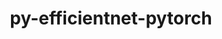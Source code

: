 ---
title: "py-efficientnet-pytorch"
layout: cache
categories: [package, develop]
meta: {"versions": ["0.7.1"], "compilers": ["apple-clang@=14.0.0", "apple-clang@=14.0.3", "gcc@=11.3.0", "gcc@=7.3.1"], "oss": ["amzn2", "ubuntu22.04", "ventura"], "platforms": ["darwin", "linux"], "targets": ["aarch64", "ivybridge", "x86_64_v3", "x86_64_v4"], "stacks": ["ml-darwin-aarch64-mps", "ml-linux-x86_64-cpu", "ml-linux-x86_64-cuda", "root"], "num_specs": 124, "num_specs_by_stack": {"ml-darwin-aarch64-mps": 13, "root": 124, "ml-linux-x86_64-cpu": 24, "ml-linux-x86_64-cuda": 31}}
spec_details: [{"hash": "5pn4l43zdwkxcissp2wqa4tdygvumseh", "compiler": "apple-clang@=14.0.0", "versions": ["0.7.1"], "os": "ventura", "platform": "darwin", "target": "aarch64", "variants": ["build_system=python_pip"], "stacks": ["ml-darwin-aarch64-mps", "root"], "size": "-", "tarball": "https://binaries.spack.io/develop/build_cache/darwin-ventura-aarch64/apple-clang-14.0.0/py-efficientnet-pytorch-0.7.1/darwin-ventura-aarch64-apple-clang-14.0.0-py-efficientnet-pytorch-0.7.1-5pn4l43zdwkxcissp2wqa4tdygvumseh.spack"}, {"hash": "wmbl4lbpmna4xessv6mh4kxnzvcbiood", "compiler": "apple-clang@=14.0.0", "versions": ["0.7.1"], "os": "ventura", "platform": "darwin", "target": "aarch64", "variants": ["build_system=python_pip"], "stacks": ["ml-darwin-aarch64-mps", "root"], "size": "-", "tarball": "https://binaries.spack.io/develop/build_cache/darwin-ventura-aarch64/apple-clang-14.0.0/py-efficientnet-pytorch-0.7.1/darwin-ventura-aarch64-apple-clang-14.0.0-py-efficientnet-pytorch-0.7.1-wmbl4lbpmna4xessv6mh4kxnzvcbiood.spack"}, {"hash": "ku4rkpmkw6ebwypq3zeald6qbaq4y7yi", "compiler": "apple-clang@=14.0.0", "versions": ["0.7.1"], "os": "ventura", "platform": "darwin", "target": "aarch64", "variants": ["build_system=python_pip"], "stacks": ["ml-darwin-aarch64-mps", "root"], "size": "-", "tarball": "https://binaries.spack.io/develop/build_cache/darwin-ventura-aarch64/apple-clang-14.0.0/py-efficientnet-pytorch-0.7.1/darwin-ventura-aarch64-apple-clang-14.0.0-py-efficientnet-pytorch-0.7.1-ku4rkpmkw6ebwypq3zeald6qbaq4y7yi.spack"}, {"hash": "i5j3ixaoswvtpdsbhdgeboqumxdziji5", "compiler": "apple-clang@=14.0.3", "versions": ["0.7.1"], "os": "ventura", "platform": "darwin", "target": "aarch64", "variants": ["build_system=python_pip"], "stacks": ["ml-darwin-aarch64-mps", "root"], "size": "-", "tarball": "https://binaries.spack.io/develop/build_cache/darwin-ventura-aarch64/apple-clang-14.0.3/py-efficientnet-pytorch-0.7.1/darwin-ventura-aarch64-apple-clang-14.0.3-py-efficientnet-pytorch-0.7.1-i5j3ixaoswvtpdsbhdgeboqumxdziji5.spack"}, {"hash": "qynuna22cy47f44ezog7fxjxkdymebkq", "compiler": "apple-clang@=14.0.3", "versions": ["0.7.1"], "os": "ventura", "platform": "darwin", "target": "aarch64", "variants": ["build_system=python_pip"], "stacks": ["ml-darwin-aarch64-mps", "root"], "size": "-", "tarball": "https://binaries.spack.io/develop/build_cache/darwin-ventura-aarch64/apple-clang-14.0.3/py-efficientnet-pytorch-0.7.1/darwin-ventura-aarch64-apple-clang-14.0.3-py-efficientnet-pytorch-0.7.1-qynuna22cy47f44ezog7fxjxkdymebkq.spack"}, {"hash": "dmswftybskumhi2zotagtyn3vpdlpf2y", "compiler": "apple-clang@=14.0.3", "versions": ["0.7.1"], "os": "ventura", "platform": "darwin", "target": "aarch64", "variants": ["build_system=python_pip"], "stacks": ["ml-darwin-aarch64-mps", "root"], "size": "-", "tarball": "https://binaries.spack.io/develop/build_cache/darwin-ventura-aarch64/apple-clang-14.0.3/py-efficientnet-pytorch-0.7.1/darwin-ventura-aarch64-apple-clang-14.0.3-py-efficientnet-pytorch-0.7.1-dmswftybskumhi2zotagtyn3vpdlpf2y.spack"}, {"hash": "bjl5fbfin5g6pfezrfndfpqhqj4rz2vz", "compiler": "apple-clang@=14.0.3", "versions": ["0.7.1"], "os": "ventura", "platform": "darwin", "target": "aarch64", "variants": ["build_system=python_pip"], "stacks": ["ml-darwin-aarch64-mps", "root"], "size": "-", "tarball": "https://binaries.spack.io/develop/build_cache/darwin-ventura-aarch64/apple-clang-14.0.3/py-efficientnet-pytorch-0.7.1/darwin-ventura-aarch64-apple-clang-14.0.3-py-efficientnet-pytorch-0.7.1-bjl5fbfin5g6pfezrfndfpqhqj4rz2vz.spack"}, {"hash": "vqmtexxfnyaexn2nuvc7uu5wikjya6es", "compiler": "apple-clang@=14.0.3", "versions": ["0.7.1"], "os": "ventura", "platform": "darwin", "target": "aarch64", "variants": ["build_system=python_pip"], "stacks": ["ml-darwin-aarch64-mps", "root"], "size": "-", "tarball": "https://binaries.spack.io/develop/build_cache/darwin-ventura-aarch64/apple-clang-14.0.3/py-efficientnet-pytorch-0.7.1/darwin-ventura-aarch64-apple-clang-14.0.3-py-efficientnet-pytorch-0.7.1-vqmtexxfnyaexn2nuvc7uu5wikjya6es.spack"}, {"hash": "jgw2ajlxlv6dttpbctfqacpi3ybvmj6l", "compiler": "apple-clang@=14.0.3", "versions": ["0.7.1"], "os": "ventura", "platform": "darwin", "target": "aarch64", "variants": ["build_system=python_pip"], "stacks": ["ml-darwin-aarch64-mps", "root"], "size": "-", "tarball": "https://binaries.spack.io/develop/build_cache/darwin-ventura-aarch64/apple-clang-14.0.3/py-efficientnet-pytorch-0.7.1/darwin-ventura-aarch64-apple-clang-14.0.3-py-efficientnet-pytorch-0.7.1-jgw2ajlxlv6dttpbctfqacpi3ybvmj6l.spack"}, {"hash": "q4m6rqbt5sqqhogy4b6ewkc2twy4jtlw", "compiler": "apple-clang@=14.0.3", "versions": ["0.7.1"], "os": "ventura", "platform": "darwin", "target": "aarch64", "variants": ["build_system=python_pip"], "stacks": ["ml-darwin-aarch64-mps", "root"], "size": "-", "tarball": "https://binaries.spack.io/develop/build_cache/darwin-ventura-aarch64/apple-clang-14.0.3/py-efficientnet-pytorch-0.7.1/darwin-ventura-aarch64-apple-clang-14.0.3-py-efficientnet-pytorch-0.7.1-q4m6rqbt5sqqhogy4b6ewkc2twy4jtlw.spack"}, {"hash": "kat6da7q6fn6awkoyhhrt5vo663sbdsj", "compiler": "apple-clang@=14.0.3", "versions": ["0.7.1"], "os": "ventura", "platform": "darwin", "target": "aarch64", "variants": ["build_system=python_pip"], "stacks": ["ml-darwin-aarch64-mps", "root"], "size": "-", "tarball": "https://binaries.spack.io/develop/build_cache/darwin-ventura-aarch64/apple-clang-14.0.3/py-efficientnet-pytorch-0.7.1/darwin-ventura-aarch64-apple-clang-14.0.3-py-efficientnet-pytorch-0.7.1-kat6da7q6fn6awkoyhhrt5vo663sbdsj.spack"}, {"hash": "t52iayl4qpqlhb3swgcfo2d4gthx64ow", "compiler": "apple-clang@=14.0.3", "versions": ["0.7.1"], "os": "ventura", "platform": "darwin", "target": "aarch64", "variants": ["build_system=python_pip"], "stacks": ["ml-darwin-aarch64-mps", "root"], "size": "-", "tarball": "https://binaries.spack.io/develop/build_cache/darwin-ventura-aarch64/apple-clang-14.0.3/py-efficientnet-pytorch-0.7.1/darwin-ventura-aarch64-apple-clang-14.0.3-py-efficientnet-pytorch-0.7.1-t52iayl4qpqlhb3swgcfo2d4gthx64ow.spack"}, {"hash": "nbt4piuli7vhdhq7664kcfqfold2otnn", "compiler": "apple-clang@=14.0.3", "versions": ["0.7.1"], "os": "ventura", "platform": "darwin", "target": "aarch64", "variants": ["build_system=python_pip"], "stacks": ["ml-darwin-aarch64-mps", "root"], "size": "-", "tarball": "https://binaries.spack.io/develop/build_cache/darwin-ventura-aarch64/apple-clang-14.0.3/py-efficientnet-pytorch-0.7.1/darwin-ventura-aarch64-apple-clang-14.0.3-py-efficientnet-pytorch-0.7.1-nbt4piuli7vhdhq7664kcfqfold2otnn.spack"}, {"hash": "75msu4uylc33l7kzpuljs4udepiyhvu5", "compiler": "gcc@=7.3.1", "versions": ["0.7.1"], "os": "amzn2", "platform": "linux", "target": "ivybridge", "variants": ["build_system=python_pip"], "stacks": ["root"], "size": "-", "tarball": "https://binaries.spack.io/develop/build_cache/linux-amzn2-ivybridge/gcc-7.3.1/py-efficientnet-pytorch-0.7.1/linux-amzn2-ivybridge-gcc-7.3.1-py-efficientnet-pytorch-0.7.1-75msu4uylc33l7kzpuljs4udepiyhvu5.spack"}, {"hash": "3wyduweaxebar6eng5uo7czkdkj3bzsh", "compiler": "gcc@=7.3.1", "versions": ["0.7.1"], "os": "amzn2", "platform": "linux", "target": "ivybridge", "variants": ["build_system=python_pip"], "stacks": ["root"], "size": "-", "tarball": "https://binaries.spack.io/develop/build_cache/linux-amzn2-ivybridge/gcc-7.3.1/py-efficientnet-pytorch-0.7.1/linux-amzn2-ivybridge-gcc-7.3.1-py-efficientnet-pytorch-0.7.1-3wyduweaxebar6eng5uo7czkdkj3bzsh.spack"}, {"hash": "d5x6bwiayvgwqwkovjoyyajf32jfveej", "compiler": "gcc@=7.3.1", "versions": ["0.7.1"], "os": "amzn2", "platform": "linux", "target": "ivybridge", "variants": ["build_system=python_pip"], "stacks": ["root"], "size": "-", "tarball": "https://binaries.spack.io/develop/build_cache/linux-amzn2-ivybridge/gcc-7.3.1/py-efficientnet-pytorch-0.7.1/linux-amzn2-ivybridge-gcc-7.3.1-py-efficientnet-pytorch-0.7.1-d5x6bwiayvgwqwkovjoyyajf32jfveej.spack"}, {"hash": "lw6bcidyfi27q2jpia2qtw5gcrmfmc27", "compiler": "gcc@=7.3.1", "versions": ["0.7.1"], "os": "amzn2", "platform": "linux", "target": "ivybridge", "variants": ["build_system=python_pip"], "stacks": ["root"], "size": "-", "tarball": "https://binaries.spack.io/develop/build_cache/linux-amzn2-ivybridge/gcc-7.3.1/py-efficientnet-pytorch-0.7.1/linux-amzn2-ivybridge-gcc-7.3.1-py-efficientnet-pytorch-0.7.1-lw6bcidyfi27q2jpia2qtw5gcrmfmc27.spack"}, {"hash": "owr5nzal4yks5a6znz4sxixjft627ti5", "compiler": "gcc@=7.3.1", "versions": ["0.7.1"], "os": "amzn2", "platform": "linux", "target": "ivybridge", "variants": ["build_system=python_pip"], "stacks": ["root"], "size": "-", "tarball": "https://binaries.spack.io/develop/build_cache/linux-amzn2-ivybridge/gcc-7.3.1/py-efficientnet-pytorch-0.7.1/linux-amzn2-ivybridge-gcc-7.3.1-py-efficientnet-pytorch-0.7.1-owr5nzal4yks5a6znz4sxixjft627ti5.spack"}, {"hash": "36jx57hqqoag52hi6yrvqvwg23i7l5cu", "compiler": "gcc@=7.3.1", "versions": ["0.7.1"], "os": "amzn2", "platform": "linux", "target": "ivybridge", "variants": ["build_system=python_pip"], "stacks": ["root"], "size": "-", "tarball": "https://binaries.spack.io/develop/build_cache/linux-amzn2-ivybridge/gcc-7.3.1/py-efficientnet-pytorch-0.7.1/linux-amzn2-ivybridge-gcc-7.3.1-py-efficientnet-pytorch-0.7.1-36jx57hqqoag52hi6yrvqvwg23i7l5cu.spack"}, {"hash": "o7mi6ke6q3ugzr67id3e5hmwvmatkfh2", "compiler": "gcc@=7.3.1", "versions": ["0.7.1"], "os": "amzn2", "platform": "linux", "target": "ivybridge", "variants": ["build_system=python_pip"], "stacks": ["root"], "size": "-", "tarball": "https://binaries.spack.io/develop/build_cache/linux-amzn2-ivybridge/gcc-7.3.1/py-efficientnet-pytorch-0.7.1/linux-amzn2-ivybridge-gcc-7.3.1-py-efficientnet-pytorch-0.7.1-o7mi6ke6q3ugzr67id3e5hmwvmatkfh2.spack"}, {"hash": "apmrzhwrdgbjgayr7uzlou4y3ijykmc5", "compiler": "gcc@=7.3.1", "versions": ["0.7.1"], "os": "amzn2", "platform": "linux", "target": "ivybridge", "variants": ["build_system=python_pip"], "stacks": ["root"], "size": "-", "tarball": "https://binaries.spack.io/develop/build_cache/linux-amzn2-ivybridge/gcc-7.3.1/py-efficientnet-pytorch-0.7.1/linux-amzn2-ivybridge-gcc-7.3.1-py-efficientnet-pytorch-0.7.1-apmrzhwrdgbjgayr7uzlou4y3ijykmc5.spack"}, {"hash": "7kk3b7vzkdasnbsofhmm4h3d64tp5ozt", "compiler": "gcc@=7.3.1", "versions": ["0.7.1"], "os": "amzn2", "platform": "linux", "target": "ivybridge", "variants": ["build_system=python_pip"], "stacks": ["root"], "size": "-", "tarball": "https://binaries.spack.io/develop/build_cache/linux-amzn2-ivybridge/gcc-7.3.1/py-efficientnet-pytorch-0.7.1/linux-amzn2-ivybridge-gcc-7.3.1-py-efficientnet-pytorch-0.7.1-7kk3b7vzkdasnbsofhmm4h3d64tp5ozt.spack"}, {"hash": "sifd4rhufttldurlidzkthir5ypaonw3", "compiler": "gcc@=7.3.1", "versions": ["0.7.1"], "os": "amzn2", "platform": "linux", "target": "ivybridge", "variants": ["build_system=python_pip"], "stacks": ["root"], "size": "-", "tarball": "https://binaries.spack.io/develop/build_cache/linux-amzn2-ivybridge/gcc-7.3.1/py-efficientnet-pytorch-0.7.1/linux-amzn2-ivybridge-gcc-7.3.1-py-efficientnet-pytorch-0.7.1-sifd4rhufttldurlidzkthir5ypaonw3.spack"}, {"hash": "vggmuvavzqbsiqjevj3nhfsla66sid52", "compiler": "gcc@=7.3.1", "versions": ["0.7.1"], "os": "amzn2", "platform": "linux", "target": "ivybridge", "variants": ["build_system=python_pip"], "stacks": ["root"], "size": "-", "tarball": "https://binaries.spack.io/develop/build_cache/linux-amzn2-ivybridge/gcc-7.3.1/py-efficientnet-pytorch-0.7.1/linux-amzn2-ivybridge-gcc-7.3.1-py-efficientnet-pytorch-0.7.1-vggmuvavzqbsiqjevj3nhfsla66sid52.spack"}, {"hash": "zqo42oyxegjxalkvtg2ttufhizrwwllx", "compiler": "gcc@=7.3.1", "versions": ["0.7.1"], "os": "amzn2", "platform": "linux", "target": "ivybridge", "variants": ["build_system=python_pip"], "stacks": ["root"], "size": "-", "tarball": "https://binaries.spack.io/develop/build_cache/linux-amzn2-ivybridge/gcc-7.3.1/py-efficientnet-pytorch-0.7.1/linux-amzn2-ivybridge-gcc-7.3.1-py-efficientnet-pytorch-0.7.1-zqo42oyxegjxalkvtg2ttufhizrwwllx.spack"}, {"hash": "fvbo5bg3ofwn2lrqfbeurypjsgzzji6h", "compiler": "gcc@=7.3.1", "versions": ["0.7.1"], "os": "amzn2", "platform": "linux", "target": "ivybridge", "variants": ["build_system=python_pip"], "stacks": ["root"], "size": "-", "tarball": "https://binaries.spack.io/develop/build_cache/linux-amzn2-ivybridge/gcc-7.3.1/py-efficientnet-pytorch-0.7.1/linux-amzn2-ivybridge-gcc-7.3.1-py-efficientnet-pytorch-0.7.1-fvbo5bg3ofwn2lrqfbeurypjsgzzji6h.spack"}, {"hash": "3fgeuwwgsrpin7zwgvtxjfobmidwaerd", "compiler": "gcc@=7.3.1", "versions": ["0.7.1"], "os": "amzn2", "platform": "linux", "target": "ivybridge", "variants": ["build_system=python_pip"], "stacks": ["root"], "size": "-", "tarball": "https://binaries.spack.io/develop/build_cache/linux-amzn2-ivybridge/gcc-7.3.1/py-efficientnet-pytorch-0.7.1/linux-amzn2-ivybridge-gcc-7.3.1-py-efficientnet-pytorch-0.7.1-3fgeuwwgsrpin7zwgvtxjfobmidwaerd.spack"}, {"hash": "4hf5ljsmav6gzeshm6gkofofftovurmk", "compiler": "gcc@=7.3.1", "versions": ["0.7.1"], "os": "amzn2", "platform": "linux", "target": "x86_64_v3", "variants": ["build_system=python_pip"], "stacks": ["root"], "size": "-", "tarball": "https://binaries.spack.io/develop/build_cache/linux-amzn2-x86_64_v3/gcc-7.3.1/py-efficientnet-pytorch-0.7.1/linux-amzn2-x86_64_v3-gcc-7.3.1-py-efficientnet-pytorch-0.7.1-4hf5ljsmav6gzeshm6gkofofftovurmk.spack"}, {"hash": "36x2qjijcwrurv5tklr6euidbiay56zk", "compiler": "gcc@=7.3.1", "versions": ["0.7.1"], "os": "amzn2", "platform": "linux", "target": "x86_64_v3", "variants": ["build_system=python_pip"], "stacks": ["root"], "size": "-", "tarball": "https://binaries.spack.io/develop/build_cache/linux-amzn2-x86_64_v3/gcc-7.3.1/py-efficientnet-pytorch-0.7.1/linux-amzn2-x86_64_v3-gcc-7.3.1-py-efficientnet-pytorch-0.7.1-36x2qjijcwrurv5tklr6euidbiay56zk.spack"}, {"hash": "4so63l4ha5orvd5wq3krvyms456jx6f6", "compiler": "gcc@=7.3.1", "versions": ["0.7.1"], "os": "amzn2", "platform": "linux", "target": "x86_64_v3", "variants": ["build_system=python_pip"], "stacks": ["root"], "size": "-", "tarball": "https://binaries.spack.io/develop/build_cache/linux-amzn2-x86_64_v3/gcc-7.3.1/py-efficientnet-pytorch-0.7.1/linux-amzn2-x86_64_v3-gcc-7.3.1-py-efficientnet-pytorch-0.7.1-4so63l4ha5orvd5wq3krvyms456jx6f6.spack"}, {"hash": "5hhqg5ksngv5znysy5orllmytmx3xauu", "compiler": "gcc@=7.3.1", "versions": ["0.7.1"], "os": "amzn2", "platform": "linux", "target": "x86_64_v3", "variants": ["build_system=python_pip"], "stacks": ["root"], "size": "-", "tarball": "https://binaries.spack.io/develop/build_cache/linux-amzn2-x86_64_v3/gcc-7.3.1/py-efficientnet-pytorch-0.7.1/linux-amzn2-x86_64_v3-gcc-7.3.1-py-efficientnet-pytorch-0.7.1-5hhqg5ksngv5znysy5orllmytmx3xauu.spack"}, {"hash": "a5ueiswsm5hmabgas36cwo7k54ydhx6n", "compiler": "gcc@=7.3.1", "versions": ["0.7.1"], "os": "amzn2", "platform": "linux", "target": "x86_64_v3", "variants": ["build_system=python_pip"], "stacks": ["root"], "size": "-", "tarball": "https://binaries.spack.io/develop/build_cache/linux-amzn2-x86_64_v3/gcc-7.3.1/py-efficientnet-pytorch-0.7.1/linux-amzn2-x86_64_v3-gcc-7.3.1-py-efficientnet-pytorch-0.7.1-a5ueiswsm5hmabgas36cwo7k54ydhx6n.spack"}, {"hash": "6o6fo5a6gh7lhcp5dujsrw6o2ewtajtz", "compiler": "gcc@=7.3.1", "versions": ["0.7.1"], "os": "amzn2", "platform": "linux", "target": "x86_64_v3", "variants": ["build_system=python_pip"], "stacks": ["root"], "size": "-", "tarball": "https://binaries.spack.io/develop/build_cache/linux-amzn2-x86_64_v3/gcc-7.3.1/py-efficientnet-pytorch-0.7.1/linux-amzn2-x86_64_v3-gcc-7.3.1-py-efficientnet-pytorch-0.7.1-6o6fo5a6gh7lhcp5dujsrw6o2ewtajtz.spack"}, {"hash": "2bmax2jpkolxozumxlf3prt2tujuug5t", "compiler": "gcc@=7.3.1", "versions": ["0.7.1"], "os": "amzn2", "platform": "linux", "target": "x86_64_v3", "variants": ["build_system=python_pip"], "stacks": ["root"], "size": "-", "tarball": "https://binaries.spack.io/develop/build_cache/linux-amzn2-x86_64_v3/gcc-7.3.1/py-efficientnet-pytorch-0.7.1/linux-amzn2-x86_64_v3-gcc-7.3.1-py-efficientnet-pytorch-0.7.1-2bmax2jpkolxozumxlf3prt2tujuug5t.spack"}, {"hash": "ljrbjct4nv5gf5pvqnrc5baa62xvxz7i", "compiler": "gcc@=7.3.1", "versions": ["0.7.1"], "os": "amzn2", "platform": "linux", "target": "x86_64_v3", "variants": [], "stacks": ["root"], "size": "-", "tarball": "https://binaries.spack.io/develop/build_cache/linux-amzn2-x86_64_v3/gcc-7.3.1/py-efficientnet-pytorch-0.7.1/linux-amzn2-x86_64_v3-gcc-7.3.1-py-efficientnet-pytorch-0.7.1-ljrbjct4nv5gf5pvqnrc5baa62xvxz7i.spack"}, {"hash": "5yvghgtkdjapxb7mdbgyfihhdo2d2fjk", "compiler": "gcc@=7.3.1", "versions": ["0.7.1"], "os": "amzn2", "platform": "linux", "target": "x86_64_v3", "variants": [], "stacks": ["root"], "size": "-", "tarball": "https://binaries.spack.io/develop/build_cache/linux-amzn2-x86_64_v3/gcc-7.3.1/py-efficientnet-pytorch-0.7.1/linux-amzn2-x86_64_v3-gcc-7.3.1-py-efficientnet-pytorch-0.7.1-5yvghgtkdjapxb7mdbgyfihhdo2d2fjk.spack"}, {"hash": "5ikgvc5mfshqyqmej7fh33eaxbx2wycs", "compiler": "gcc@=7.3.1", "versions": ["0.7.1"], "os": "amzn2", "platform": "linux", "target": "x86_64_v3", "variants": ["build_system=python_pip"], "stacks": ["root"], "size": "-", "tarball": "https://binaries.spack.io/develop/build_cache/linux-amzn2-x86_64_v3/gcc-7.3.1/py-efficientnet-pytorch-0.7.1/linux-amzn2-x86_64_v3-gcc-7.3.1-py-efficientnet-pytorch-0.7.1-5ikgvc5mfshqyqmej7fh33eaxbx2wycs.spack"}, {"hash": "epwzyhqvdakl2tqpzolqhspexmcek7b2", "compiler": "gcc@=7.3.1", "versions": ["0.7.1"], "os": "amzn2", "platform": "linux", "target": "x86_64_v3", "variants": ["build_system=python_pip"], "stacks": ["root"], "size": "-", "tarball": "https://binaries.spack.io/develop/build_cache/linux-amzn2-x86_64_v3/gcc-7.3.1/py-efficientnet-pytorch-0.7.1/linux-amzn2-x86_64_v3-gcc-7.3.1-py-efficientnet-pytorch-0.7.1-epwzyhqvdakl2tqpzolqhspexmcek7b2.spack"}, {"hash": "42v7rgtpwfpwf72dbgyoy53hbx4mythu", "compiler": "gcc@=7.3.1", "versions": ["0.7.1"], "os": "amzn2", "platform": "linux", "target": "x86_64_v3", "variants": ["build_system=python_pip"], "stacks": ["root"], "size": "-", "tarball": "https://binaries.spack.io/develop/build_cache/linux-amzn2-x86_64_v3/gcc-7.3.1/py-efficientnet-pytorch-0.7.1/linux-amzn2-x86_64_v3-gcc-7.3.1-py-efficientnet-pytorch-0.7.1-42v7rgtpwfpwf72dbgyoy53hbx4mythu.spack"}, {"hash": "l5ixtyqyuck3e3onawjosscvwapo3vaf", "compiler": "gcc@=7.3.1", "versions": ["0.7.1"], "os": "amzn2", "platform": "linux", "target": "x86_64_v3", "variants": ["build_system=python_pip"], "stacks": ["root"], "size": "-", "tarball": "https://binaries.spack.io/develop/build_cache/linux-amzn2-x86_64_v3/gcc-7.3.1/py-efficientnet-pytorch-0.7.1/linux-amzn2-x86_64_v3-gcc-7.3.1-py-efficientnet-pytorch-0.7.1-l5ixtyqyuck3e3onawjosscvwapo3vaf.spack"}, {"hash": "bba4ta7zk73vb6gonexcbnly6janu3pw", "compiler": "gcc@=7.3.1", "versions": ["0.7.1"], "os": "amzn2", "platform": "linux", "target": "x86_64_v3", "variants": ["build_system=python_pip"], "stacks": ["root"], "size": "-", "tarball": "https://binaries.spack.io/develop/build_cache/linux-amzn2-x86_64_v3/gcc-7.3.1/py-efficientnet-pytorch-0.7.1/linux-amzn2-x86_64_v3-gcc-7.3.1-py-efficientnet-pytorch-0.7.1-bba4ta7zk73vb6gonexcbnly6janu3pw.spack"}, {"hash": "m7ni663lcyeysrxcbq7ajgtclwc3ongi", "compiler": "gcc@=7.3.1", "versions": ["0.7.1"], "os": "amzn2", "platform": "linux", "target": "x86_64_v3", "variants": [], "stacks": ["root"], "size": "-", "tarball": "https://binaries.spack.io/develop/build_cache/linux-amzn2-x86_64_v3/gcc-7.3.1/py-efficientnet-pytorch-0.7.1/linux-amzn2-x86_64_v3-gcc-7.3.1-py-efficientnet-pytorch-0.7.1-m7ni663lcyeysrxcbq7ajgtclwc3ongi.spack"}, {"hash": "aivo4laircpvlpvdcza3cmoo5coudpzr", "compiler": "gcc@=7.3.1", "versions": ["0.7.1"], "os": "amzn2", "platform": "linux", "target": "x86_64_v3", "variants": ["build_system=python_pip"], "stacks": ["root"], "size": "-", "tarball": "https://binaries.spack.io/develop/build_cache/linux-amzn2-x86_64_v3/gcc-7.3.1/py-efficientnet-pytorch-0.7.1/linux-amzn2-x86_64_v3-gcc-7.3.1-py-efficientnet-pytorch-0.7.1-aivo4laircpvlpvdcza3cmoo5coudpzr.spack"}, {"hash": "nvowsbudag55ajllpdpu76cutft6zvg5", "compiler": "gcc@=7.3.1", "versions": ["0.7.1"], "os": "amzn2", "platform": "linux", "target": "x86_64_v3", "variants": [], "stacks": ["root"], "size": "-", "tarball": "https://binaries.spack.io/develop/build_cache/linux-amzn2-x86_64_v3/gcc-7.3.1/py-efficientnet-pytorch-0.7.1/linux-amzn2-x86_64_v3-gcc-7.3.1-py-efficientnet-pytorch-0.7.1-nvowsbudag55ajllpdpu76cutft6zvg5.spack"}, {"hash": "hx6otzq4q3uggc5ihcatorphv3tisey6", "compiler": "gcc@=7.3.1", "versions": ["0.7.1"], "os": "amzn2", "platform": "linux", "target": "x86_64_v3", "variants": ["build_system=python_pip"], "stacks": ["root"], "size": "-", "tarball": "https://binaries.spack.io/develop/build_cache/linux-amzn2-x86_64_v3/gcc-7.3.1/py-efficientnet-pytorch-0.7.1/linux-amzn2-x86_64_v3-gcc-7.3.1-py-efficientnet-pytorch-0.7.1-hx6otzq4q3uggc5ihcatorphv3tisey6.spack"}, {"hash": "pyimxttun4kxdoailxtdfkqnabykgwvy", "compiler": "gcc@=7.3.1", "versions": ["0.7.1"], "os": "amzn2", "platform": "linux", "target": "x86_64_v3", "variants": ["build_system=python_pip"], "stacks": ["root"], "size": "-", "tarball": "https://binaries.spack.io/develop/build_cache/linux-amzn2-x86_64_v3/gcc-7.3.1/py-efficientnet-pytorch-0.7.1/linux-amzn2-x86_64_v3-gcc-7.3.1-py-efficientnet-pytorch-0.7.1-pyimxttun4kxdoailxtdfkqnabykgwvy.spack"}, {"hash": "f6pes3oouwjxmbx7lqi73x6zdu5lpenp", "compiler": "gcc@=7.3.1", "versions": ["0.7.1"], "os": "amzn2", "platform": "linux", "target": "x86_64_v3", "variants": ["build_system=python_pip"], "stacks": ["root"], "size": "-", "tarball": "https://binaries.spack.io/develop/build_cache/linux-amzn2-x86_64_v3/gcc-7.3.1/py-efficientnet-pytorch-0.7.1/linux-amzn2-x86_64_v3-gcc-7.3.1-py-efficientnet-pytorch-0.7.1-f6pes3oouwjxmbx7lqi73x6zdu5lpenp.spack"}, {"hash": "pvx22gxqlryyo5qzxjlgwxsvl6ghuc5a", "compiler": "gcc@=7.3.1", "versions": ["0.7.1"], "os": "amzn2", "platform": "linux", "target": "x86_64_v3", "variants": ["build_system=python_pip"], "stacks": ["root"], "size": "-", "tarball": "https://binaries.spack.io/develop/build_cache/linux-amzn2-x86_64_v3/gcc-7.3.1/py-efficientnet-pytorch-0.7.1/linux-amzn2-x86_64_v3-gcc-7.3.1-py-efficientnet-pytorch-0.7.1-pvx22gxqlryyo5qzxjlgwxsvl6ghuc5a.spack"}, {"hash": "hlxdradgqxf4dffcrdc4fcruvvrwpulp", "compiler": "gcc@=7.3.1", "versions": ["0.7.1"], "os": "amzn2", "platform": "linux", "target": "x86_64_v3", "variants": ["build_system=python_pip"], "stacks": ["root"], "size": "-", "tarball": "https://binaries.spack.io/develop/build_cache/linux-amzn2-x86_64_v3/gcc-7.3.1/py-efficientnet-pytorch-0.7.1/linux-amzn2-x86_64_v3-gcc-7.3.1-py-efficientnet-pytorch-0.7.1-hlxdradgqxf4dffcrdc4fcruvvrwpulp.spack"}, {"hash": "nduqpze5szk6afssezfpl3v4rwww4jug", "compiler": "gcc@=7.3.1", "versions": ["0.7.1"], "os": "amzn2", "platform": "linux", "target": "x86_64_v3", "variants": ["build_system=python_pip"], "stacks": ["root"], "size": "-", "tarball": "https://binaries.spack.io/develop/build_cache/linux-amzn2-x86_64_v3/gcc-7.3.1/py-efficientnet-pytorch-0.7.1/linux-amzn2-x86_64_v3-gcc-7.3.1-py-efficientnet-pytorch-0.7.1-nduqpze5szk6afssezfpl3v4rwww4jug.spack"}, {"hash": "bd6zvpzrmwmnyzj37bnga6cfocqxtwfm", "compiler": "gcc@=7.3.1", "versions": ["0.7.1"], "os": "amzn2", "platform": "linux", "target": "x86_64_v3", "variants": ["build_system=python_pip"], "stacks": ["root"], "size": "-", "tarball": "https://binaries.spack.io/develop/build_cache/linux-amzn2-x86_64_v3/gcc-7.3.1/py-efficientnet-pytorch-0.7.1/linux-amzn2-x86_64_v3-gcc-7.3.1-py-efficientnet-pytorch-0.7.1-bd6zvpzrmwmnyzj37bnga6cfocqxtwfm.spack"}, {"hash": "r3tarnzionhexowkqwa22vxhcgaiedtk", "compiler": "gcc@=7.3.1", "versions": ["0.7.1"], "os": "amzn2", "platform": "linux", "target": "x86_64_v3", "variants": ["build_system=python_pip"], "stacks": ["root"], "size": "-", "tarball": "https://binaries.spack.io/develop/build_cache/linux-amzn2-x86_64_v3/gcc-7.3.1/py-efficientnet-pytorch-0.7.1/linux-amzn2-x86_64_v3-gcc-7.3.1-py-efficientnet-pytorch-0.7.1-r3tarnzionhexowkqwa22vxhcgaiedtk.spack"}, {"hash": "hpheavppp3rostiahyxrtj5rr36fdonu", "compiler": "gcc@=7.3.1", "versions": ["0.7.1"], "os": "amzn2", "platform": "linux", "target": "x86_64_v3", "variants": ["build_system=python_pip"], "stacks": ["root"], "size": "-", "tarball": "https://binaries.spack.io/develop/build_cache/linux-amzn2-x86_64_v3/gcc-7.3.1/py-efficientnet-pytorch-0.7.1/linux-amzn2-x86_64_v3-gcc-7.3.1-py-efficientnet-pytorch-0.7.1-hpheavppp3rostiahyxrtj5rr36fdonu.spack"}, {"hash": "tst5cylfogq6amzajyx4xvzasrepw4z4", "compiler": "gcc@=7.3.1", "versions": ["0.7.1"], "os": "amzn2", "platform": "linux", "target": "x86_64_v3", "variants": ["build_system=python_pip"], "stacks": ["root"], "size": "-", "tarball": "https://binaries.spack.io/develop/build_cache/linux-amzn2-x86_64_v3/gcc-7.3.1/py-efficientnet-pytorch-0.7.1/linux-amzn2-x86_64_v3-gcc-7.3.1-py-efficientnet-pytorch-0.7.1-tst5cylfogq6amzajyx4xvzasrepw4z4.spack"}, {"hash": "cargpxvfyctrtggnc3iplnjdjkdwy6js", "compiler": "gcc@=7.3.1", "versions": ["0.7.1"], "os": "amzn2", "platform": "linux", "target": "x86_64_v3", "variants": ["build_system=python_pip"], "stacks": ["root"], "size": "-", "tarball": "https://binaries.spack.io/develop/build_cache/linux-amzn2-x86_64_v3/gcc-7.3.1/py-efficientnet-pytorch-0.7.1/linux-amzn2-x86_64_v3-gcc-7.3.1-py-efficientnet-pytorch-0.7.1-cargpxvfyctrtggnc3iplnjdjkdwy6js.spack"}, {"hash": "ejnbzbc45d2itrwa6dljghgh4lv74wp3", "compiler": "gcc@=7.3.1", "versions": ["0.7.1"], "os": "amzn2", "platform": "linux", "target": "x86_64_v3", "variants": [], "stacks": ["root"], "size": "-", "tarball": "https://binaries.spack.io/develop/build_cache/linux-amzn2-x86_64_v3/gcc-7.3.1/py-efficientnet-pytorch-0.7.1/linux-amzn2-x86_64_v3-gcc-7.3.1-py-efficientnet-pytorch-0.7.1-ejnbzbc45d2itrwa6dljghgh4lv74wp3.spack"}, {"hash": "ywhnd2nrcxp7j2qkxsyq5sioe7ttbxup", "compiler": "gcc@=7.3.1", "versions": ["0.7.1"], "os": "amzn2", "platform": "linux", "target": "x86_64_v3", "variants": ["build_system=python_pip"], "stacks": ["root"], "size": "-", "tarball": "https://binaries.spack.io/develop/build_cache/linux-amzn2-x86_64_v3/gcc-7.3.1/py-efficientnet-pytorch-0.7.1/linux-amzn2-x86_64_v3-gcc-7.3.1-py-efficientnet-pytorch-0.7.1-ywhnd2nrcxp7j2qkxsyq5sioe7ttbxup.spack"}, {"hash": "cebt45smoe2ruoolurlgazotym3n4nuk", "compiler": "gcc@=7.3.1", "versions": ["0.7.1"], "os": "amzn2", "platform": "linux", "target": "x86_64_v3", "variants": ["build_system=python_pip"], "stacks": ["root"], "size": "-", "tarball": "https://binaries.spack.io/develop/build_cache/linux-amzn2-x86_64_v3/gcc-7.3.1/py-efficientnet-pytorch-0.7.1/linux-amzn2-x86_64_v3-gcc-7.3.1-py-efficientnet-pytorch-0.7.1-cebt45smoe2ruoolurlgazotym3n4nuk.spack"}, {"hash": "yconghv3z7jyoqv76ukol5yu6c3imsqs", "compiler": "gcc@=7.3.1", "versions": ["0.7.1"], "os": "amzn2", "platform": "linux", "target": "x86_64_v3", "variants": ["build_system=python_pip"], "stacks": ["root"], "size": "-", "tarball": "https://binaries.spack.io/develop/build_cache/linux-amzn2-x86_64_v3/gcc-7.3.1/py-efficientnet-pytorch-0.7.1/linux-amzn2-x86_64_v3-gcc-7.3.1-py-efficientnet-pytorch-0.7.1-yconghv3z7jyoqv76ukol5yu6c3imsqs.spack"}, {"hash": "kehk5ufrbzy7eluc73knm6zlb2f4yjnh", "compiler": "gcc@=7.3.1", "versions": ["0.7.1"], "os": "amzn2", "platform": "linux", "target": "x86_64_v3", "variants": ["build_system=python_pip"], "stacks": ["root"], "size": "-", "tarball": "https://binaries.spack.io/develop/build_cache/linux-amzn2-x86_64_v3/gcc-7.3.1/py-efficientnet-pytorch-0.7.1/linux-amzn2-x86_64_v3-gcc-7.3.1-py-efficientnet-pytorch-0.7.1-kehk5ufrbzy7eluc73knm6zlb2f4yjnh.spack"}, {"hash": "wftfa73ssxgm3dxrokrscpcnmsfilf7n", "compiler": "gcc@=7.3.1", "versions": ["0.7.1"], "os": "amzn2", "platform": "linux", "target": "x86_64_v3", "variants": ["build_system=python_pip"], "stacks": ["root"], "size": "-", "tarball": "https://binaries.spack.io/develop/build_cache/linux-amzn2-x86_64_v3/gcc-7.3.1/py-efficientnet-pytorch-0.7.1/linux-amzn2-x86_64_v3-gcc-7.3.1-py-efficientnet-pytorch-0.7.1-wftfa73ssxgm3dxrokrscpcnmsfilf7n.spack"}, {"hash": "liuwafwdldj5yivrsfzgrerymyut6lct", "compiler": "gcc@=7.3.1", "versions": ["0.7.1"], "os": "amzn2", "platform": "linux", "target": "x86_64_v3", "variants": ["build_system=python_pip"], "stacks": ["root"], "size": "-", "tarball": "https://binaries.spack.io/develop/build_cache/linux-amzn2-x86_64_v3/gcc-7.3.1/py-efficientnet-pytorch-0.7.1/linux-amzn2-x86_64_v3-gcc-7.3.1-py-efficientnet-pytorch-0.7.1-liuwafwdldj5yivrsfzgrerymyut6lct.spack"}, {"hash": "vnh5iftipvqjz5t6nsnblgqeehajudhw", "compiler": "gcc@=7.3.1", "versions": ["0.7.1"], "os": "amzn2", "platform": "linux", "target": "x86_64_v3", "variants": [], "stacks": ["root"], "size": "-", "tarball": "https://binaries.spack.io/develop/build_cache/linux-amzn2-x86_64_v3/gcc-7.3.1/py-efficientnet-pytorch-0.7.1/linux-amzn2-x86_64_v3-gcc-7.3.1-py-efficientnet-pytorch-0.7.1-vnh5iftipvqjz5t6nsnblgqeehajudhw.spack"}, {"hash": "wvpt2ooucscmusn7w2en5ihpqzxf5tdo", "compiler": "gcc@=7.3.1", "versions": ["0.7.1"], "os": "amzn2", "platform": "linux", "target": "x86_64_v3", "variants": ["build_system=python_pip"], "stacks": ["root"], "size": "-", "tarball": "https://binaries.spack.io/develop/build_cache/linux-amzn2-x86_64_v3/gcc-7.3.1/py-efficientnet-pytorch-0.7.1/linux-amzn2-x86_64_v3-gcc-7.3.1-py-efficientnet-pytorch-0.7.1-wvpt2ooucscmusn7w2en5ihpqzxf5tdo.spack"}, {"hash": "ulikjpeffnqdnncvcutb6rw2cakcsmhg", "compiler": "gcc@=7.3.1", "versions": ["0.7.1"], "os": "amzn2", "platform": "linux", "target": "x86_64_v3", "variants": ["build_system=python_pip"], "stacks": ["root"], "size": "-", "tarball": "https://binaries.spack.io/develop/build_cache/linux-amzn2-x86_64_v3/gcc-7.3.1/py-efficientnet-pytorch-0.7.1/linux-amzn2-x86_64_v3-gcc-7.3.1-py-efficientnet-pytorch-0.7.1-ulikjpeffnqdnncvcutb6rw2cakcsmhg.spack"}, {"hash": "xblfrvzs43luk6eg3lmp5cd5jshl43mf", "compiler": "gcc@=7.3.1", "versions": ["0.7.1"], "os": "amzn2", "platform": "linux", "target": "x86_64_v4", "variants": [], "stacks": ["root"], "size": "-", "tarball": "https://binaries.spack.io/develop/build_cache/linux-amzn2-x86_64_v4/gcc-7.3.1/py-efficientnet-pytorch-0.7.1/linux-amzn2-x86_64_v4-gcc-7.3.1-py-efficientnet-pytorch-0.7.1-xblfrvzs43luk6eg3lmp5cd5jshl43mf.spack"}, {"hash": "imxj7qikcfmz7subswzqrwzxh5ng77nh", "compiler": "gcc@=7.3.1", "versions": ["0.7.1"], "os": "amzn2", "platform": "linux", "target": "x86_64_v4", "variants": [], "stacks": ["root"], "size": "-", "tarball": "https://binaries.spack.io/develop/build_cache/linux-amzn2-x86_64_v4/gcc-7.3.1/py-efficientnet-pytorch-0.7.1/linux-amzn2-x86_64_v4-gcc-7.3.1-py-efficientnet-pytorch-0.7.1-imxj7qikcfmz7subswzqrwzxh5ng77nh.spack"}, {"hash": "kbetcadcdgtrqizzhb2px66ln24v53of", "compiler": "gcc@=7.3.1", "versions": ["0.7.1"], "os": "amzn2", "platform": "linux", "target": "x86_64_v4", "variants": [], "stacks": ["root"], "size": "-", "tarball": "https://binaries.spack.io/develop/build_cache/linux-amzn2-x86_64_v4/gcc-7.3.1/py-efficientnet-pytorch-0.7.1/linux-amzn2-x86_64_v4-gcc-7.3.1-py-efficientnet-pytorch-0.7.1-kbetcadcdgtrqizzhb2px66ln24v53of.spack"}, {"hash": "7dttrvv4nawkbpfj2machaot4h3ynjbu", "compiler": "gcc@=7.3.1", "versions": ["0.7.1"], "os": "amzn2", "platform": "linux", "target": "x86_64_v4", "variants": [], "stacks": ["root"], "size": "-", "tarball": "https://binaries.spack.io/develop/build_cache/linux-amzn2-x86_64_v4/gcc-7.3.1/py-efficientnet-pytorch-0.7.1/linux-amzn2-x86_64_v4-gcc-7.3.1-py-efficientnet-pytorch-0.7.1-7dttrvv4nawkbpfj2machaot4h3ynjbu.spack"}, {"hash": "lkrmiimgk2e2ci2ot2eczysuylnsyzpo", "compiler": "gcc@=11.3.0", "versions": ["0.7.1"], "os": "ubuntu22.04", "platform": "linux", "target": "x86_64_v3", "variants": ["build_system=python_pip"], "stacks": ["root", "ml-linux-x86_64-cpu"], "size": "-", "tarball": "https://binaries.spack.io/develop/build_cache/linux-ubuntu22.04-x86_64_v3/gcc-11.3.0/py-efficientnet-pytorch-0.7.1/linux-ubuntu22.04-x86_64_v3-gcc-11.3.0-py-efficientnet-pytorch-0.7.1-lkrmiimgk2e2ci2ot2eczysuylnsyzpo.spack"}, {"hash": "3ke3oyzd7ri3d2qx76dmxyfo4y77xv3l", "compiler": "gcc@=11.3.0", "versions": ["0.7.1"], "os": "ubuntu22.04", "platform": "linux", "target": "x86_64_v3", "variants": ["build_system=python_pip"], "stacks": ["root", "ml-linux-x86_64-cpu"], "size": "-", "tarball": "https://binaries.spack.io/develop/build_cache/linux-ubuntu22.04-x86_64_v3/gcc-11.3.0/py-efficientnet-pytorch-0.7.1/linux-ubuntu22.04-x86_64_v3-gcc-11.3.0-py-efficientnet-pytorch-0.7.1-3ke3oyzd7ri3d2qx76dmxyfo4y77xv3l.spack"}, {"hash": "aa3ebglgzdoejohxaxrahrk4xc6txuht", "compiler": "gcc@=11.3.0", "versions": ["0.7.1"], "os": "ubuntu22.04", "platform": "linux", "target": "x86_64_v3", "variants": ["build_system=python_pip"], "stacks": ["root", "ml-linux-x86_64-cuda"], "size": "-", "tarball": "https://binaries.spack.io/develop/build_cache/linux-ubuntu22.04-x86_64_v3/gcc-11.3.0/py-efficientnet-pytorch-0.7.1/linux-ubuntu22.04-x86_64_v3-gcc-11.3.0-py-efficientnet-pytorch-0.7.1-aa3ebglgzdoejohxaxrahrk4xc6txuht.spack"}, {"hash": "4hyxyobbbykucfnnwkauxojbeyinpf4s", "compiler": "gcc@=11.3.0", "versions": ["0.7.1"], "os": "ubuntu22.04", "platform": "linux", "target": "x86_64_v3", "variants": ["build_system=python_pip"], "stacks": ["root", "ml-linux-x86_64-cuda"], "size": "-", "tarball": "https://binaries.spack.io/develop/build_cache/linux-ubuntu22.04-x86_64_v3/gcc-11.3.0/py-efficientnet-pytorch-0.7.1/linux-ubuntu22.04-x86_64_v3-gcc-11.3.0-py-efficientnet-pytorch-0.7.1-4hyxyobbbykucfnnwkauxojbeyinpf4s.spack"}, {"hash": "2u6st4r7sw3uyudshv64wlqcss3nv3yh", "compiler": "gcc@=11.3.0", "versions": ["0.7.1"], "os": "ubuntu22.04", "platform": "linux", "target": "x86_64_v3", "variants": ["build_system=python_pip"], "stacks": ["root", "ml-linux-x86_64-cuda"], "size": "-", "tarball": "https://binaries.spack.io/develop/build_cache/linux-ubuntu22.04-x86_64_v3/gcc-11.3.0/py-efficientnet-pytorch-0.7.1/linux-ubuntu22.04-x86_64_v3-gcc-11.3.0-py-efficientnet-pytorch-0.7.1-2u6st4r7sw3uyudshv64wlqcss3nv3yh.spack"}, {"hash": "2x2mybgpfduujv7eijq7yewkmvfdc3r4", "compiler": "gcc@=11.3.0", "versions": ["0.7.1"], "os": "ubuntu22.04", "platform": "linux", "target": "x86_64_v3", "variants": ["build_system=python_pip"], "stacks": ["root", "ml-linux-x86_64-cpu"], "size": "-", "tarball": "https://binaries.spack.io/develop/build_cache/linux-ubuntu22.04-x86_64_v3/gcc-11.3.0/py-efficientnet-pytorch-0.7.1/linux-ubuntu22.04-x86_64_v3-gcc-11.3.0-py-efficientnet-pytorch-0.7.1-2x2mybgpfduujv7eijq7yewkmvfdc3r4.spack"}, {"hash": "435qkollqwxl7npv3pdmn5e5bo6l7in2", "compiler": "gcc@=11.3.0", "versions": ["0.7.1"], "os": "ubuntu22.04", "platform": "linux", "target": "x86_64_v3", "variants": ["build_system=python_pip"], "stacks": ["root", "ml-linux-x86_64-cuda"], "size": "-", "tarball": "https://binaries.spack.io/develop/build_cache/linux-ubuntu22.04-x86_64_v3/gcc-11.3.0/py-efficientnet-pytorch-0.7.1/linux-ubuntu22.04-x86_64_v3-gcc-11.3.0-py-efficientnet-pytorch-0.7.1-435qkollqwxl7npv3pdmn5e5bo6l7in2.spack"}, {"hash": "5pccumpjfhqghz6gk5pfbh7xrznjjatg", "compiler": "gcc@=11.3.0", "versions": ["0.7.1"], "os": "ubuntu22.04", "platform": "linux", "target": "x86_64_v3", "variants": ["build_system=python_pip"], "stacks": ["root", "ml-linux-x86_64-cuda"], "size": "-", "tarball": "https://binaries.spack.io/develop/build_cache/linux-ubuntu22.04-x86_64_v3/gcc-11.3.0/py-efficientnet-pytorch-0.7.1/linux-ubuntu22.04-x86_64_v3-gcc-11.3.0-py-efficientnet-pytorch-0.7.1-5pccumpjfhqghz6gk5pfbh7xrznjjatg.spack"}, {"hash": "dzc3kjyxsld2vmpcmo4rftt4ihpziebo", "compiler": "gcc@=11.3.0", "versions": ["0.7.1"], "os": "ubuntu22.04", "platform": "linux", "target": "x86_64_v3", "variants": ["build_system=python_pip"], "stacks": ["root", "ml-linux-x86_64-cuda"], "size": "-", "tarball": "https://binaries.spack.io/develop/build_cache/linux-ubuntu22.04-x86_64_v3/gcc-11.3.0/py-efficientnet-pytorch-0.7.1/linux-ubuntu22.04-x86_64_v3-gcc-11.3.0-py-efficientnet-pytorch-0.7.1-dzc3kjyxsld2vmpcmo4rftt4ihpziebo.spack"}, {"hash": "52pvbqjlb3gxmz4h26o5zhieign3thpe", "compiler": "gcc@=11.3.0", "versions": ["0.7.1"], "os": "ubuntu22.04", "platform": "linux", "target": "x86_64_v3", "variants": ["build_system=python_pip"], "stacks": ["root", "ml-linux-x86_64-cpu"], "size": "-", "tarball": "https://binaries.spack.io/develop/build_cache/linux-ubuntu22.04-x86_64_v3/gcc-11.3.0/py-efficientnet-pytorch-0.7.1/linux-ubuntu22.04-x86_64_v3-gcc-11.3.0-py-efficientnet-pytorch-0.7.1-52pvbqjlb3gxmz4h26o5zhieign3thpe.spack"}, {"hash": "ezlwyg3y6ddcnmb4uvhbn5lsezrjtut7", "compiler": "gcc@=11.3.0", "versions": ["0.7.1"], "os": "ubuntu22.04", "platform": "linux", "target": "x86_64_v3", "variants": ["build_system=python_pip"], "stacks": ["root", "ml-linux-x86_64-cuda"], "size": "-", "tarball": "https://binaries.spack.io/develop/build_cache/linux-ubuntu22.04-x86_64_v3/gcc-11.3.0/py-efficientnet-pytorch-0.7.1/linux-ubuntu22.04-x86_64_v3-gcc-11.3.0-py-efficientnet-pytorch-0.7.1-ezlwyg3y6ddcnmb4uvhbn5lsezrjtut7.spack"}, {"hash": "7puol57lg6zyn7vk4j67vpgkpxifbuzt", "compiler": "gcc@=11.3.0", "versions": ["0.7.1"], "os": "ubuntu22.04", "platform": "linux", "target": "x86_64_v3", "variants": ["build_system=python_pip"], "stacks": ["root", "ml-linux-x86_64-cuda"], "size": "-", "tarball": "https://binaries.spack.io/develop/build_cache/linux-ubuntu22.04-x86_64_v3/gcc-11.3.0/py-efficientnet-pytorch-0.7.1/linux-ubuntu22.04-x86_64_v3-gcc-11.3.0-py-efficientnet-pytorch-0.7.1-7puol57lg6zyn7vk4j67vpgkpxifbuzt.spack"}, {"hash": "elazxlzsdx5drk53etujrnjfwhdye2nm", "compiler": "gcc@=11.3.0", "versions": ["0.7.1"], "os": "ubuntu22.04", "platform": "linux", "target": "x86_64_v3", "variants": ["build_system=python_pip"], "stacks": ["root", "ml-linux-x86_64-cuda"], "size": "-", "tarball": "https://binaries.spack.io/develop/build_cache/linux-ubuntu22.04-x86_64_v3/gcc-11.3.0/py-efficientnet-pytorch-0.7.1/linux-ubuntu22.04-x86_64_v3-gcc-11.3.0-py-efficientnet-pytorch-0.7.1-elazxlzsdx5drk53etujrnjfwhdye2nm.spack"}, {"hash": "7tl4b4ef3elgksj3mosxduljjceri2gn", "compiler": "gcc@=11.3.0", "versions": ["0.7.1"], "os": "ubuntu22.04", "platform": "linux", "target": "x86_64_v3", "variants": ["build_system=python_pip"], "stacks": ["root", "ml-linux-x86_64-cuda"], "size": "-", "tarball": "https://binaries.spack.io/develop/build_cache/linux-ubuntu22.04-x86_64_v3/gcc-11.3.0/py-efficientnet-pytorch-0.7.1/linux-ubuntu22.04-x86_64_v3-gcc-11.3.0-py-efficientnet-pytorch-0.7.1-7tl4b4ef3elgksj3mosxduljjceri2gn.spack"}, {"hash": "exrfopojc5aaxjfpju6kruk2bmleuyec", "compiler": "gcc@=11.3.0", "versions": ["0.7.1"], "os": "ubuntu22.04", "platform": "linux", "target": "x86_64_v3", "variants": ["build_system=python_pip"], "stacks": ["root", "ml-linux-x86_64-cuda"], "size": "-", "tarball": "https://binaries.spack.io/develop/build_cache/linux-ubuntu22.04-x86_64_v3/gcc-11.3.0/py-efficientnet-pytorch-0.7.1/linux-ubuntu22.04-x86_64_v3-gcc-11.3.0-py-efficientnet-pytorch-0.7.1-exrfopojc5aaxjfpju6kruk2bmleuyec.spack"}, {"hash": "6verst4qxjcp57rinx5x6ld4baccsips", "compiler": "gcc@=11.3.0", "versions": ["0.7.1"], "os": "ubuntu22.04", "platform": "linux", "target": "x86_64_v3", "variants": ["build_system=python_pip"], "stacks": ["root", "ml-linux-x86_64-cpu"], "size": "-", "tarball": "https://binaries.spack.io/develop/build_cache/linux-ubuntu22.04-x86_64_v3/gcc-11.3.0/py-efficientnet-pytorch-0.7.1/linux-ubuntu22.04-x86_64_v3-gcc-11.3.0-py-efficientnet-pytorch-0.7.1-6verst4qxjcp57rinx5x6ld4baccsips.spack"}, {"hash": "gel5xicvthjd4ammcs2lsdy2yatyhziz", "compiler": "gcc@=11.3.0", "versions": ["0.7.1"], "os": "ubuntu22.04", "platform": "linux", "target": "x86_64_v3", "variants": ["build_system=python_pip"], "stacks": ["root", "ml-linux-x86_64-cpu"], "size": "-", "tarball": "https://binaries.spack.io/develop/build_cache/linux-ubuntu22.04-x86_64_v3/gcc-11.3.0/py-efficientnet-pytorch-0.7.1/linux-ubuntu22.04-x86_64_v3-gcc-11.3.0-py-efficientnet-pytorch-0.7.1-gel5xicvthjd4ammcs2lsdy2yatyhziz.spack"}, {"hash": "atexfm66mb6i3wjvmq7q3nugkdc3dxrz", "compiler": "gcc@=11.3.0", "versions": ["0.7.1"], "os": "ubuntu22.04", "platform": "linux", "target": "x86_64_v3", "variants": ["build_system=python_pip"], "stacks": ["root", "ml-linux-x86_64-cuda"], "size": "-", "tarball": "https://binaries.spack.io/develop/build_cache/linux-ubuntu22.04-x86_64_v3/gcc-11.3.0/py-efficientnet-pytorch-0.7.1/linux-ubuntu22.04-x86_64_v3-gcc-11.3.0-py-efficientnet-pytorch-0.7.1-atexfm66mb6i3wjvmq7q3nugkdc3dxrz.spack"}, {"hash": "hywkp6gvx5tnsyk3q7bx7veprpgn3oka", "compiler": "gcc@=11.3.0", "versions": ["0.7.1"], "os": "ubuntu22.04", "platform": "linux", "target": "x86_64_v3", "variants": ["build_system=python_pip"], "stacks": ["root", "ml-linux-x86_64-cuda"], "size": "-", "tarball": "https://binaries.spack.io/develop/build_cache/linux-ubuntu22.04-x86_64_v3/gcc-11.3.0/py-efficientnet-pytorch-0.7.1/linux-ubuntu22.04-x86_64_v3-gcc-11.3.0-py-efficientnet-pytorch-0.7.1-hywkp6gvx5tnsyk3q7bx7veprpgn3oka.spack"}, {"hash": "ge5s4f6wjv6cskgwhingadfunsltt3yk", "compiler": "gcc@=11.3.0", "versions": ["0.7.1"], "os": "ubuntu22.04", "platform": "linux", "target": "x86_64_v3", "variants": ["build_system=python_pip"], "stacks": ["root", "ml-linux-x86_64-cpu"], "size": "-", "tarball": "https://binaries.spack.io/develop/build_cache/linux-ubuntu22.04-x86_64_v3/gcc-11.3.0/py-efficientnet-pytorch-0.7.1/linux-ubuntu22.04-x86_64_v3-gcc-11.3.0-py-efficientnet-pytorch-0.7.1-ge5s4f6wjv6cskgwhingadfunsltt3yk.spack"}, {"hash": "7svrqebunjxbaywukphbpbglqap3pn2o", "compiler": "gcc@=11.3.0", "versions": ["0.7.1"], "os": "ubuntu22.04", "platform": "linux", "target": "x86_64_v3", "variants": ["build_system=python_pip"], "stacks": ["root", "ml-linux-x86_64-cuda"], "size": "-", "tarball": "https://binaries.spack.io/develop/build_cache/linux-ubuntu22.04-x86_64_v3/gcc-11.3.0/py-efficientnet-pytorch-0.7.1/linux-ubuntu22.04-x86_64_v3-gcc-11.3.0-py-efficientnet-pytorch-0.7.1-7svrqebunjxbaywukphbpbglqap3pn2o.spack"}, {"hash": "ffa2sbdawomn2x6b5mpk3ko4bnpkd5ya", "compiler": "gcc@=11.3.0", "versions": ["0.7.1"], "os": "ubuntu22.04", "platform": "linux", "target": "x86_64_v3", "variants": ["build_system=python_pip"], "stacks": ["root", "ml-linux-x86_64-cuda"], "size": "-", "tarball": "https://binaries.spack.io/develop/build_cache/linux-ubuntu22.04-x86_64_v3/gcc-11.3.0/py-efficientnet-pytorch-0.7.1/linux-ubuntu22.04-x86_64_v3-gcc-11.3.0-py-efficientnet-pytorch-0.7.1-ffa2sbdawomn2x6b5mpk3ko4bnpkd5ya.spack"}, {"hash": "b64rm2e6ttjt25wgy32kp2xcwju5jioj", "compiler": "gcc@=11.3.0", "versions": ["0.7.1"], "os": "ubuntu22.04", "platform": "linux", "target": "x86_64_v3", "variants": ["build_system=python_pip"], "stacks": ["root", "ml-linux-x86_64-cpu"], "size": "-", "tarball": "https://binaries.spack.io/develop/build_cache/linux-ubuntu22.04-x86_64_v3/gcc-11.3.0/py-efficientnet-pytorch-0.7.1/linux-ubuntu22.04-x86_64_v3-gcc-11.3.0-py-efficientnet-pytorch-0.7.1-b64rm2e6ttjt25wgy32kp2xcwju5jioj.spack"}, {"hash": "hlmuhjqxjp6nobbtgc4wcnvt4ngonbfs", "compiler": "gcc@=11.3.0", "versions": ["0.7.1"], "os": "ubuntu22.04", "platform": "linux", "target": "x86_64_v3", "variants": ["build_system=python_pip"], "stacks": ["root", "ml-linux-x86_64-cpu"], "size": "-", "tarball": "https://binaries.spack.io/develop/build_cache/linux-ubuntu22.04-x86_64_v3/gcc-11.3.0/py-efficientnet-pytorch-0.7.1/linux-ubuntu22.04-x86_64_v3-gcc-11.3.0-py-efficientnet-pytorch-0.7.1-hlmuhjqxjp6nobbtgc4wcnvt4ngonbfs.spack"}, {"hash": "azx2d2uz6k46dgsaj6j3ktsxsqoqes33", "compiler": "gcc@=11.3.0", "versions": ["0.7.1"], "os": "ubuntu22.04", "platform": "linux", "target": "x86_64_v3", "variants": ["build_system=python_pip"], "stacks": ["root", "ml-linux-x86_64-cpu"], "size": "-", "tarball": "https://binaries.spack.io/develop/build_cache/linux-ubuntu22.04-x86_64_v3/gcc-11.3.0/py-efficientnet-pytorch-0.7.1/linux-ubuntu22.04-x86_64_v3-gcc-11.3.0-py-efficientnet-pytorch-0.7.1-azx2d2uz6k46dgsaj6j3ktsxsqoqes33.spack"}, {"hash": "htzizl2imftnszcxybiixzgcdebnpfct", "compiler": "gcc@=11.3.0", "versions": ["0.7.1"], "os": "ubuntu22.04", "platform": "linux", "target": "x86_64_v3", "variants": ["build_system=python_pip"], "stacks": ["root", "ml-linux-x86_64-cuda"], "size": "-", "tarball": "https://binaries.spack.io/develop/build_cache/linux-ubuntu22.04-x86_64_v3/gcc-11.3.0/py-efficientnet-pytorch-0.7.1/linux-ubuntu22.04-x86_64_v3-gcc-11.3.0-py-efficientnet-pytorch-0.7.1-htzizl2imftnszcxybiixzgcdebnpfct.spack"}, {"hash": "cn6qqjlxayt5olmoajibqc7jsfbqokl6", "compiler": "gcc@=11.3.0", "versions": ["0.7.1"], "os": "ubuntu22.04", "platform": "linux", "target": "x86_64_v3", "variants": ["build_system=python_pip"], "stacks": ["root", "ml-linux-x86_64-cuda"], "size": "-", "tarball": "https://binaries.spack.io/develop/build_cache/linux-ubuntu22.04-x86_64_v3/gcc-11.3.0/py-efficientnet-pytorch-0.7.1/linux-ubuntu22.04-x86_64_v3-gcc-11.3.0-py-efficientnet-pytorch-0.7.1-cn6qqjlxayt5olmoajibqc7jsfbqokl6.spack"}, {"hash": "hpjepgt6zxck3xlbq4wfcm2otwd7ad2y", "compiler": "gcc@=11.3.0", "versions": ["0.7.1"], "os": "ubuntu22.04", "platform": "linux", "target": "x86_64_v3", "variants": ["build_system=python_pip"], "stacks": ["root", "ml-linux-x86_64-cuda"], "size": "-", "tarball": "https://binaries.spack.io/develop/build_cache/linux-ubuntu22.04-x86_64_v3/gcc-11.3.0/py-efficientnet-pytorch-0.7.1/linux-ubuntu22.04-x86_64_v3-gcc-11.3.0-py-efficientnet-pytorch-0.7.1-hpjepgt6zxck3xlbq4wfcm2otwd7ad2y.spack"}, {"hash": "b6tc7xmbodyui3vlkf7sjya4smowucx4", "compiler": "gcc@=11.3.0", "versions": ["0.7.1"], "os": "ubuntu22.04", "platform": "linux", "target": "x86_64_v3", "variants": ["build_system=python_pip"], "stacks": ["root", "ml-linux-x86_64-cpu"], "size": "-", "tarball": "https://binaries.spack.io/develop/build_cache/linux-ubuntu22.04-x86_64_v3/gcc-11.3.0/py-efficientnet-pytorch-0.7.1/linux-ubuntu22.04-x86_64_v3-gcc-11.3.0-py-efficientnet-pytorch-0.7.1-b6tc7xmbodyui3vlkf7sjya4smowucx4.spack"}, {"hash": "lbfl75oboeooni7ikxwd25cyoucu3rht", "compiler": "gcc@=11.3.0", "versions": ["0.7.1"], "os": "ubuntu22.04", "platform": "linux", "target": "x86_64_v3", "variants": ["build_system=python_pip"], "stacks": ["root", "ml-linux-x86_64-cpu"], "size": "-", "tarball": "https://binaries.spack.io/develop/build_cache/linux-ubuntu22.04-x86_64_v3/gcc-11.3.0/py-efficientnet-pytorch-0.7.1/linux-ubuntu22.04-x86_64_v3-gcc-11.3.0-py-efficientnet-pytorch-0.7.1-lbfl75oboeooni7ikxwd25cyoucu3rht.spack"}, {"hash": "e6lt7gq52xs6eaz3aqaqhlbdyv7apcl4", "compiler": "gcc@=11.3.0", "versions": ["0.7.1"], "os": "ubuntu22.04", "platform": "linux", "target": "x86_64_v3", "variants": ["build_system=python_pip"], "stacks": ["root", "ml-linux-x86_64-cpu"], "size": "-", "tarball": "https://binaries.spack.io/develop/build_cache/linux-ubuntu22.04-x86_64_v3/gcc-11.3.0/py-efficientnet-pytorch-0.7.1/linux-ubuntu22.04-x86_64_v3-gcc-11.3.0-py-efficientnet-pytorch-0.7.1-e6lt7gq52xs6eaz3aqaqhlbdyv7apcl4.spack"}, {"hash": "ihhekyoxb7f6hhworat4rl7zrnbsumii", "compiler": "gcc@=11.3.0", "versions": ["0.7.1"], "os": "ubuntu22.04", "platform": "linux", "target": "x86_64_v3", "variants": ["build_system=python_pip"], "stacks": ["root", "ml-linux-x86_64-cuda"], "size": "-", "tarball": "https://binaries.spack.io/develop/build_cache/linux-ubuntu22.04-x86_64_v3/gcc-11.3.0/py-efficientnet-pytorch-0.7.1/linux-ubuntu22.04-x86_64_v3-gcc-11.3.0-py-efficientnet-pytorch-0.7.1-ihhekyoxb7f6hhworat4rl7zrnbsumii.spack"}, {"hash": "d5jwwet6kwimp25kuyfnf4wps5b5ycvp", "compiler": "gcc@=11.3.0", "versions": ["0.7.1"], "os": "ubuntu22.04", "platform": "linux", "target": "x86_64_v3", "variants": ["build_system=python_pip"], "stacks": ["root", "ml-linux-x86_64-cpu"], "size": "-", "tarball": "https://binaries.spack.io/develop/build_cache/linux-ubuntu22.04-x86_64_v3/gcc-11.3.0/py-efficientnet-pytorch-0.7.1/linux-ubuntu22.04-x86_64_v3-gcc-11.3.0-py-efficientnet-pytorch-0.7.1-d5jwwet6kwimp25kuyfnf4wps5b5ycvp.spack"}, {"hash": "l4nkmvmw3n2ogeuxhv2nonwm7wysj43z", "compiler": "gcc@=11.3.0", "versions": ["0.7.1"], "os": "ubuntu22.04", "platform": "linux", "target": "x86_64_v3", "variants": ["build_system=python_pip"], "stacks": ["root", "ml-linux-x86_64-cpu"], "size": "-", "tarball": "https://binaries.spack.io/develop/build_cache/linux-ubuntu22.04-x86_64_v3/gcc-11.3.0/py-efficientnet-pytorch-0.7.1/linux-ubuntu22.04-x86_64_v3-gcc-11.3.0-py-efficientnet-pytorch-0.7.1-l4nkmvmw3n2ogeuxhv2nonwm7wysj43z.spack"}, {"hash": "c772svyadajas6ousthagtiuaptqscwe", "compiler": "gcc@=11.3.0", "versions": ["0.7.1"], "os": "ubuntu22.04", "platform": "linux", "target": "x86_64_v3", "variants": ["build_system=python_pip"], "stacks": ["root", "ml-linux-x86_64-cuda"], "size": "-", "tarball": "https://binaries.spack.io/develop/build_cache/linux-ubuntu22.04-x86_64_v3/gcc-11.3.0/py-efficientnet-pytorch-0.7.1/linux-ubuntu22.04-x86_64_v3-gcc-11.3.0-py-efficientnet-pytorch-0.7.1-c772svyadajas6ousthagtiuaptqscwe.spack"}, {"hash": "jjdnqcch3dmdl52nyw6svprlor6h3w2f", "compiler": "gcc@=11.3.0", "versions": ["0.7.1"], "os": "ubuntu22.04", "platform": "linux", "target": "x86_64_v3", "variants": ["build_system=python_pip"], "stacks": ["root", "ml-linux-x86_64-cuda"], "size": "-", "tarball": "https://binaries.spack.io/develop/build_cache/linux-ubuntu22.04-x86_64_v3/gcc-11.3.0/py-efficientnet-pytorch-0.7.1/linux-ubuntu22.04-x86_64_v3-gcc-11.3.0-py-efficientnet-pytorch-0.7.1-jjdnqcch3dmdl52nyw6svprlor6h3w2f.spack"}, {"hash": "rimcdckuhedzswalbydnpgguwhfhxywl", "compiler": "gcc@=11.3.0", "versions": ["0.7.1"], "os": "ubuntu22.04", "platform": "linux", "target": "x86_64_v3", "variants": ["build_system=python_pip"], "stacks": ["root", "ml-linux-x86_64-cpu"], "size": "-", "tarball": "https://binaries.spack.io/develop/build_cache/linux-ubuntu22.04-x86_64_v3/gcc-11.3.0/py-efficientnet-pytorch-0.7.1/linux-ubuntu22.04-x86_64_v3-gcc-11.3.0-py-efficientnet-pytorch-0.7.1-rimcdckuhedzswalbydnpgguwhfhxywl.spack"}, {"hash": "kucn2yb4fvg3zpdmhwpia2a6dgj6odeq", "compiler": "gcc@=11.3.0", "versions": ["0.7.1"], "os": "ubuntu22.04", "platform": "linux", "target": "x86_64_v3", "variants": ["build_system=python_pip"], "stacks": ["root", "ml-linux-x86_64-cpu"], "size": "-", "tarball": "https://binaries.spack.io/develop/build_cache/linux-ubuntu22.04-x86_64_v3/gcc-11.3.0/py-efficientnet-pytorch-0.7.1/linux-ubuntu22.04-x86_64_v3-gcc-11.3.0-py-efficientnet-pytorch-0.7.1-kucn2yb4fvg3zpdmhwpia2a6dgj6odeq.spack"}, {"hash": "lqcatnonnaoay6oi7txfubjr7h47mfhq", "compiler": "gcc@=11.3.0", "versions": ["0.7.1"], "os": "ubuntu22.04", "platform": "linux", "target": "x86_64_v3", "variants": ["build_system=python_pip"], "stacks": ["root", "ml-linux-x86_64-cuda"], "size": "-", "tarball": "https://binaries.spack.io/develop/build_cache/linux-ubuntu22.04-x86_64_v3/gcc-11.3.0/py-efficientnet-pytorch-0.7.1/linux-ubuntu22.04-x86_64_v3-gcc-11.3.0-py-efficientnet-pytorch-0.7.1-lqcatnonnaoay6oi7txfubjr7h47mfhq.spack"}, {"hash": "pykiobw5sqnbyxydvtws5blfua3a36cq", "compiler": "gcc@=11.3.0", "versions": ["0.7.1"], "os": "ubuntu22.04", "platform": "linux", "target": "x86_64_v3", "variants": ["build_system=python_pip"], "stacks": ["root", "ml-linux-x86_64-cuda"], "size": "-", "tarball": "https://binaries.spack.io/develop/build_cache/linux-ubuntu22.04-x86_64_v3/gcc-11.3.0/py-efficientnet-pytorch-0.7.1/linux-ubuntu22.04-x86_64_v3-gcc-11.3.0-py-efficientnet-pytorch-0.7.1-pykiobw5sqnbyxydvtws5blfua3a36cq.spack"}, {"hash": "nd2onewrrcara2ocu23wm4c4ongr4u5g", "compiler": "gcc@=11.3.0", "versions": ["0.7.1"], "os": "ubuntu22.04", "platform": "linux", "target": "x86_64_v3", "variants": ["build_system=python_pip"], "stacks": ["root", "ml-linux-x86_64-cpu"], "size": "-", "tarball": "https://binaries.spack.io/develop/build_cache/linux-ubuntu22.04-x86_64_v3/gcc-11.3.0/py-efficientnet-pytorch-0.7.1/linux-ubuntu22.04-x86_64_v3-gcc-11.3.0-py-efficientnet-pytorch-0.7.1-nd2onewrrcara2ocu23wm4c4ongr4u5g.spack"}, {"hash": "qq5s37mtnckep24kkylghbparpjg7uma", "compiler": "gcc@=11.3.0", "versions": ["0.7.1"], "os": "ubuntu22.04", "platform": "linux", "target": "x86_64_v3", "variants": ["build_system=python_pip"], "stacks": ["root", "ml-linux-x86_64-cuda"], "size": "-", "tarball": "https://binaries.spack.io/develop/build_cache/linux-ubuntu22.04-x86_64_v3/gcc-11.3.0/py-efficientnet-pytorch-0.7.1/linux-ubuntu22.04-x86_64_v3-gcc-11.3.0-py-efficientnet-pytorch-0.7.1-qq5s37mtnckep24kkylghbparpjg7uma.spack"}, {"hash": "zziiylj32lpiowvk6iau3p7qn4pqqzxz", "compiler": "gcc@=11.3.0", "versions": ["0.7.1"], "os": "ubuntu22.04", "platform": "linux", "target": "x86_64_v3", "variants": ["build_system=python_pip"], "stacks": ["root", "ml-linux-x86_64-cpu"], "size": "-", "tarball": "https://binaries.spack.io/develop/build_cache/linux-ubuntu22.04-x86_64_v3/gcc-11.3.0/py-efficientnet-pytorch-0.7.1/linux-ubuntu22.04-x86_64_v3-gcc-11.3.0-py-efficientnet-pytorch-0.7.1-zziiylj32lpiowvk6iau3p7qn4pqqzxz.spack"}, {"hash": "m5vn74jqbk6k6udwekgrapdiagy7bicf", "compiler": "gcc@=11.3.0", "versions": ["0.7.1"], "os": "ubuntu22.04", "platform": "linux", "target": "x86_64_v3", "variants": ["build_system=python_pip"], "stacks": ["root", "ml-linux-x86_64-cuda"], "size": "-", "tarball": "https://binaries.spack.io/develop/build_cache/linux-ubuntu22.04-x86_64_v3/gcc-11.3.0/py-efficientnet-pytorch-0.7.1/linux-ubuntu22.04-x86_64_v3-gcc-11.3.0-py-efficientnet-pytorch-0.7.1-m5vn74jqbk6k6udwekgrapdiagy7bicf.spack"}, {"hash": "p42jrgazznzpoxoxo25ve5ic6vgxxyvt", "compiler": "gcc@=11.3.0", "versions": ["0.7.1"], "os": "ubuntu22.04", "platform": "linux", "target": "x86_64_v3", "variants": ["build_system=python_pip"], "stacks": ["root", "ml-linux-x86_64-cpu"], "size": "-", "tarball": "https://binaries.spack.io/develop/build_cache/linux-ubuntu22.04-x86_64_v3/gcc-11.3.0/py-efficientnet-pytorch-0.7.1/linux-ubuntu22.04-x86_64_v3-gcc-11.3.0-py-efficientnet-pytorch-0.7.1-p42jrgazznzpoxoxo25ve5ic6vgxxyvt.spack"}, {"hash": "pwdlegt44gfgysfkrpli2ooyh2q2cbde", "compiler": "gcc@=11.3.0", "versions": ["0.7.1"], "os": "ubuntu22.04", "platform": "linux", "target": "x86_64_v3", "variants": ["build_system=python_pip"], "stacks": ["root", "ml-linux-x86_64-cpu"], "size": "-", "tarball": "https://binaries.spack.io/develop/build_cache/linux-ubuntu22.04-x86_64_v3/gcc-11.3.0/py-efficientnet-pytorch-0.7.1/linux-ubuntu22.04-x86_64_v3-gcc-11.3.0-py-efficientnet-pytorch-0.7.1-pwdlegt44gfgysfkrpli2ooyh2q2cbde.spack"}, {"hash": "zqjxayubh2faxbjv3ydal2c72cvhiflc", "compiler": "gcc@=11.3.0", "versions": ["0.7.1"], "os": "ubuntu22.04", "platform": "linux", "target": "x86_64_v3", "variants": ["build_system=python_pip"], "stacks": ["root", "ml-linux-x86_64-cuda"], "size": "-", "tarball": "https://binaries.spack.io/develop/build_cache/linux-ubuntu22.04-x86_64_v3/gcc-11.3.0/py-efficientnet-pytorch-0.7.1/linux-ubuntu22.04-x86_64_v3-gcc-11.3.0-py-efficientnet-pytorch-0.7.1-zqjxayubh2faxbjv3ydal2c72cvhiflc.spack"}, {"hash": "qegmnujtuv6qpinrwgvjtrrupv32kut7", "compiler": "gcc@=11.3.0", "versions": ["0.7.1"], "os": "ubuntu22.04", "platform": "linux", "target": "x86_64_v3", "variants": ["build_system=python_pip"], "stacks": ["root", "ml-linux-x86_64-cpu"], "size": "-", "tarball": "https://binaries.spack.io/develop/build_cache/linux-ubuntu22.04-x86_64_v3/gcc-11.3.0/py-efficientnet-pytorch-0.7.1/linux-ubuntu22.04-x86_64_v3-gcc-11.3.0-py-efficientnet-pytorch-0.7.1-qegmnujtuv6qpinrwgvjtrrupv32kut7.spack"}, {"hash": "pzt5pjdmflldvpfjms46uqrneown2exg", "compiler": "gcc@=11.3.0", "versions": ["0.7.1"], "os": "ubuntu22.04", "platform": "linux", "target": "x86_64_v3", "variants": ["build_system=python_pip"], "stacks": ["root", "ml-linux-x86_64-cuda"], "size": "-", "tarball": "https://binaries.spack.io/develop/build_cache/linux-ubuntu22.04-x86_64_v3/gcc-11.3.0/py-efficientnet-pytorch-0.7.1/linux-ubuntu22.04-x86_64_v3-gcc-11.3.0-py-efficientnet-pytorch-0.7.1-pzt5pjdmflldvpfjms46uqrneown2exg.spack"}, {"hash": "o2yevt2dcafxjy2iktsxlrbbabvi4eqy", "compiler": "gcc@=11.3.0", "versions": ["0.7.1"], "os": "ubuntu22.04", "platform": "linux", "target": "x86_64_v3", "variants": ["build_system=python_pip"], "stacks": ["root", "ml-linux-x86_64-cuda"], "size": "-", "tarball": "https://binaries.spack.io/develop/build_cache/linux-ubuntu22.04-x86_64_v3/gcc-11.3.0/py-efficientnet-pytorch-0.7.1/linux-ubuntu22.04-x86_64_v3-gcc-11.3.0-py-efficientnet-pytorch-0.7.1-o2yevt2dcafxjy2iktsxlrbbabvi4eqy.spack"}, {"hash": "qvquxgve3sxgvm4co6pvp5v7ijn6yyr2", "compiler": "gcc@=11.3.0", "versions": ["0.7.1"], "os": "ubuntu22.04", "platform": "linux", "target": "x86_64_v3", "variants": ["build_system=python_pip"], "stacks": ["root", "ml-linux-x86_64-cuda"], "size": "-", "tarball": "https://binaries.spack.io/develop/build_cache/linux-ubuntu22.04-x86_64_v3/gcc-11.3.0/py-efficientnet-pytorch-0.7.1/linux-ubuntu22.04-x86_64_v3-gcc-11.3.0-py-efficientnet-pytorch-0.7.1-qvquxgve3sxgvm4co6pvp5v7ijn6yyr2.spack"}, {"hash": "zroaz3s63pnpxndvzn5p26yt2eruwbnm", "compiler": "gcc@=11.3.0", "versions": ["0.7.1"], "os": "ubuntu22.04", "platform": "linux", "target": "x86_64_v3", "variants": ["build_system=python_pip"], "stacks": ["root", "ml-linux-x86_64-cpu"], "size": "-", "tarball": "https://binaries.spack.io/develop/build_cache/linux-ubuntu22.04-x86_64_v3/gcc-11.3.0/py-efficientnet-pytorch-0.7.1/linux-ubuntu22.04-x86_64_v3-gcc-11.3.0-py-efficientnet-pytorch-0.7.1-zroaz3s63pnpxndvzn5p26yt2eruwbnm.spack"}, {"hash": "uunamtnipxl4zfzickw3dh6tugk5jkbp", "compiler": "gcc@=11.3.0", "versions": ["0.7.1"], "os": "ubuntu22.04", "platform": "linux", "target": "x86_64_v3", "variants": ["build_system=python_pip"], "stacks": ["root", "ml-linux-x86_64-cpu"], "size": "-", "tarball": "https://binaries.spack.io/develop/build_cache/linux-ubuntu22.04-x86_64_v3/gcc-11.3.0/py-efficientnet-pytorch-0.7.1/linux-ubuntu22.04-x86_64_v3-gcc-11.3.0-py-efficientnet-pytorch-0.7.1-uunamtnipxl4zfzickw3dh6tugk5jkbp.spack"}, {"hash": "qchjc76xn2ofu7si66fekuzwgidw4sff", "compiler": "gcc@=11.3.0", "versions": ["0.7.1"], "os": "ubuntu22.04", "platform": "linux", "target": "x86_64_v3", "variants": ["build_system=python_pip"], "stacks": ["root", "ml-linux-x86_64-cuda"], "size": "-", "tarball": "https://binaries.spack.io/develop/build_cache/linux-ubuntu22.04-x86_64_v3/gcc-11.3.0/py-efficientnet-pytorch-0.7.1/linux-ubuntu22.04-x86_64_v3-gcc-11.3.0-py-efficientnet-pytorch-0.7.1-qchjc76xn2ofu7si66fekuzwgidw4sff.spack"}, {"hash": "tzo7ly5twvi5wluho5p2r4ug7za2ywxm", "compiler": "gcc@=11.3.0", "versions": ["0.7.1"], "os": "ubuntu22.04", "platform": "linux", "target": "x86_64_v3", "variants": ["build_system=python_pip"], "stacks": ["root", "ml-linux-x86_64-cuda"], "size": "-", "tarball": "https://binaries.spack.io/develop/build_cache/linux-ubuntu22.04-x86_64_v3/gcc-11.3.0/py-efficientnet-pytorch-0.7.1/linux-ubuntu22.04-x86_64_v3-gcc-11.3.0-py-efficientnet-pytorch-0.7.1-tzo7ly5twvi5wluho5p2r4ug7za2ywxm.spack"}]
---